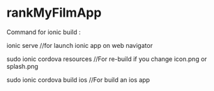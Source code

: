 # rankMyFilmApp

Command for ionic build :

ionic serve //for launch ionic app on web navigator

sudo ionic cordova resources //For re-build if you change icon.png or splash.png

sudo ionic cordova build ios //For build an ios app
